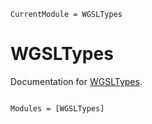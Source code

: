 ```@meta
CurrentModule = WGSLTypes
```

# WGSLTypes

Documentation for [WGSLTypes](https://github.com/arhik/WGSLTypes.jl).

```@index
```

```@autodocs
Modules = [WGSLTypes]
```
